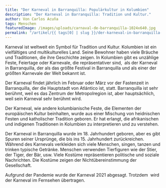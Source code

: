```yaml
---
title: "Der Karneval in Barranquilla: Populärkultur in Kolumbien"
description: "Der Karneval in Barranquilla: Tradition und Kultur."
author: Von Carlos Acuña
tags: Menschen
featuredImage: /images/uploads/carnaval-de-barranquilla-1024x640.jpg
permalink: "/artikel/{{ tags[0] | slug }}/der-karneval-in-barranquilla-popularkultur-in-kolumbien/index.html"
---
```


Karneval ist weltweit ein Symbol für Tradition und Kultur. Kolumbien ist ein vielfältiges und multikulturelles Land. Seine Bewohner haben viele Bräuche und Traditionen, die ihre Geschichte zeigen. In Kolumbien gibt es unzählige Feste, Feiertage oder Karnevale, die repräsentativer sind,  als der Karneval in Barranquilla, der als das größte Festival in Barranquilla und als einer der größten Karnevale der Welt bekannt ist.

Der Karneval findet jährlich im Februar oder März vor der Fastenzeit in Barranquilla, der die Hauptstadt von Atlántico ist, statt. Barranquilla ist sehr berühmt, weil es das Zentrum der Metropolregion ist, aber hauptsächlich, weil sein Karneval sehr berühmt wird.

Der Karneval, wie andere kolumbianische Feste, die Elementen der europäischen Kultur beinhalten, wurde aus einer Mischung von heidnischen Festen und katholischer Tradition geboren. Er hat erlangt, die afrikanischen und indigenen Traditionen in Kolumbien zu interpretieren und zu verstehen.

Der Karneval in Barranquilla wurde im 18. Jahrhundert geboren, aber es gibt Spuren seiner Ursprünge, die bis ins 15. Jahrhundert zurückreichen. Während des Karnevals verkleiden sich viele Menschen, singen, tanzen und trinken typische Getränke. Menschen verwenden Tierfiguren wie der Stier, der Tiger, der Bär, usw. Viele Kostüme repräsentieren politische und soziale Nachrichten. Die Kostüme zeigen der Nichtübereinstimmung der Gesellschaft.

Aufgrund der Pandemie wurde der Karneval 2021 abgesagt. Trotzdem  wird der Karneval im Fernsehen übertragen.
